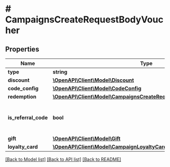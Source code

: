 # # CampaignsCreateRequestBodyVoucher

## Properties

Name | Type | Description | Notes
------------ | ------------- | ------------- | -------------
**type** | **string** |  | [optional]
**discount** | [**\OpenAPI\Client\Model\Discount**](Discount.md) |  | [optional]
**code_config** | [**\OpenAPI\Client\Model\CodeConfig**](CodeConfig.md) |  | [optional]
**redemption** | [**\OpenAPI\Client\Model\CampaignsCreateRequestBodyVoucherRedemption**](CampaignsCreateRequestBodyVoucherRedemption.md) |  | [optional]
**is_referral_code** | **bool** | Flag indicating whether this voucher is a referral code; &#x60;true&#x60; for campaign type &#x60;REFERRAL_PROGRAM&#x60;. | [optional]
**gift** | [**\OpenAPI\Client\Model\Gift**](Gift.md) |  | [optional]
**loyalty_card** | [**\OpenAPI\Client\Model\CampaignLoyaltyCard**](CampaignLoyaltyCard.md) |  | [optional]

[[Back to Model list]](../../README.md#models) [[Back to API list]](../../README.md#endpoints) [[Back to README]](../../README.md)

